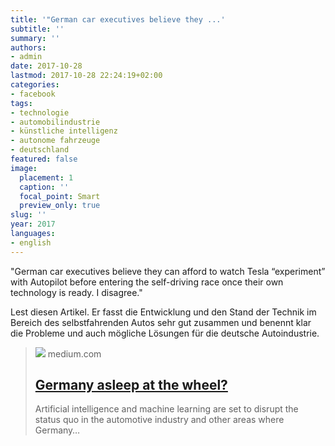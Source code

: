```yaml
---
title: '"German car executives believe they ...'
subtitle: ''
summary: ''
authors:
- admin
date: 2017-10-28
lastmod: 2017-10-28 22:24:19+02:00
categories:
- facebook
tags:
- technologie
- automobilindustrie
- künstliche intelligenz
- autonome fahrzeuge
- deutschland
featured: false
image:
  placement: 1
  caption: ''
  focal_point: Smart
  preview_only: true
slug: ''
year: 2017
languages:
- english
---
```


"German car executives believe they can afford to watch Tesla “experiment” with Autopilot before entering the self-driving race once their own technology is ready. I disagree."

Lest diesen Artikel. Er fasst die Entwicklung und den Stand der Technik im Bereich des selbstfahrenden Autos sehr gut zusammen und benennt klar die Probleme und auch mögliche Lösungen für die deutsche Autoindustrie.
> [![](https://miro.medium.com/v2/resize:fit:1200/1*DagWONAo_Na0WKM6ptDtoA.jpeg)](https://medium.com/twentybn/germany-asleep-at-the-wheel-d800445d6da2)
> medium.com
> ## [Germany asleep at the wheel?](https://medium.com/twentybn/germany-asleep-at-the-wheel-d800445d6da2)
>
>Artificial intelligence and machine learning are set to disrupt the status quo in the automotive industry and other areas where Germany…